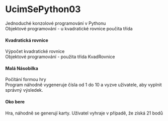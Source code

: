 # UcimSePython03
Jednoduché konzolové programování v Pythonu\
Objektové programování - u kvadratické rovnice poučita třída
#### Kvadratická rovnice
Výpočet kvadratické rovnice\
Objektové programování - použita třída KvadRovnice
#### Malá Násobilka
Počítání formou hry\
Program náhodně vygeneruje čísla od 1 do 10 a vyzve uživatele, aby vyplnit správný výsledek.
#### Oko bere
Hra, náhodně se generují karty. Uživatel vyhraje v případě, že získá 21 bodů

